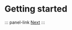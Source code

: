 # Getting started

::: panel-link <!-- TODO TEXT PANEL LINK -->[Next](/akeneo-event-platform/api-reference.html)
:::
